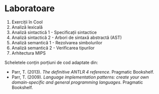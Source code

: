 # Laboratoare

1. Exerciții în Cool
1. Analiză lexicală
1. Analiză sintactică 1 - Specificații sintactice
1. Analiză sintactică 2 - Arbori de sintaxă abstractă (AST)
1. Analiză semantică 1 - Rezolvarea simbolurilor
1. Analiză semantică 2 - Verificarea tipurilor
1. Arhitectura MIPS

Scheletele conțin porțiuni de cod adaptate din:

- Parr, T. (2013). *The definitive ANTLR 4 reference*. Pragmatic Bookshelf.
- Parr, T. (2009). *Language implementation patterns:
create your own domain-specific and general
programming languages*. Pragmatic Bookshelf.
